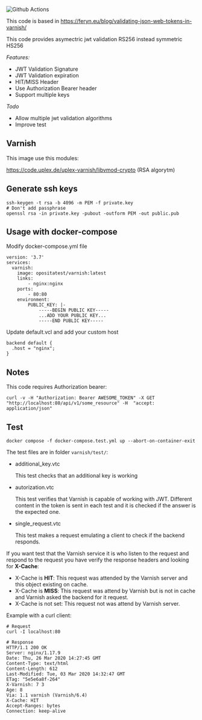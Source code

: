![Github Actions](https://github.com/opositatest/varnish-jwt/actions/workflows/test.yml/badge.svg?branch=main)

This code is based in https://feryn.eu/blog/validating-json-web-tokens-in-varnish/

This code provides asymectric jwt validation RS256 instead symmetric HS256  

*Features:*

 - JWT Validation Signature
 - JWT Validation expiration
 - HIT/MISS Header
 - Use Authorization Bearer header
 - Support multiple keys

*Todo*
  - Allow multiple jwt validation algorithms
  - Improve test

Varnish
---

This image use this modules:

https://code.uplex.de/uplex-varnish/libvmod-crypto (RSA algorytm)


Generate ssh keys
---

```
ssh-keygen -t rsa -b 4096 -m PEM -f private.key
# Don't add passphrase
openssl rsa -in private.key -pubout -outform PEM -out public.pub
```

Usage with docker-compose
---

Modify docker-compose.yml file

```
version: '3.7'
services:
  varnish:
    image: opositatest/varnish:latest
    links:
        - nginx:nginx
    ports:
        - 80:80
    environment:
        PUBLIC_KEY: |-
            -----BEGIN PUBLIC KEY-----
            ...ADD YOUR PUBLIC KEY...
            -----END PUBLIC KEY-----
```

Update default.vcl and add your custom host

```
backend default {
  .host = "nginx";
}
```


Notes
---

This code requires Authorization bearer:

```
curl -v -H "Authorization: Bearer AWESOME_TOKEN" -X GET "http://localhost:80/api/v1/some_resource" -H  "accept: application/json"
```


Test
---

```
docker compose -f docker-compose.test.yml up --abort-on-container-exit
```
The test files are in folder ```varnish/test/```:
* additional_key.vtc

    This test checks that an additional key is working

* autorization.vtc

    This test verifies that Varnish is capable of working with JWT. Different content in the token is sent in each test and it is checked if the answer is the expected one.
* single_request.vtc

    This test makes a request emulating a client to check if the backend responds. 

If you want test that the Varnish service it is who listen to the request and respond to the request you have verify the response headers and looking for **X-Cache**:
* X-Cache is **HIT**: This request was attended by the Varnish server and this object existing on cache.
* X-Cache is **MISS**: This request was attend by Varnish but is not in cache and Varnish asked the backend for it request.
* X-Cache is not set: This request not was attend by Varnish server.

Example with a curl client:
```
# Request
curl -I localhost:80

# Response
HTTP/1.1 200 OK
Server: nginx/1.17.9
Date: Thu, 26 Mar 2020 14:27:45 GMT
Content-Type: text/html
Content-Length: 612
Last-Modified: Tue, 03 Mar 2020 14:32:47 GMT
ETag: "5e5e6a8f-264"
X-Varnish: 7 3
Age: 8
Via: 1.1 varnish (Varnish/6.4)
X-Cache: HIT
Accept-Ranges: bytes
Connection: keep-alive
```